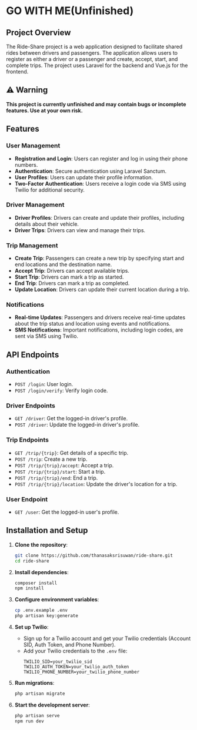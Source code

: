 # GO WITH ME(Unfinished)

## Project Overview

The Ride-Share project is a web application designed to facilitate shared rides between drivers and passengers. The application allows users to register as either a driver or a passenger and create, accept, start, and complete trips. The project uses Laravel for the backend and Vue.js for the frontend.

## ⚠️ Warning

**This project is currently unfinished and may contain bugs or incomplete features. Use at your own risk.**

## Features

### User Management

- **Registration and Login**: Users can register and log in using their phone numbers.
- **Authentication**: Secure authentication using Laravel Sanctum.
- **User Profiles**: Users can update their profile information.
- **Two-Factor Authentication**: Users receive a login code via SMS using Twilio for additional security.

### Driver Management

- **Driver Profiles**: Drivers can create and update their profiles, including details about their vehicle.
- **Driver Trips**: Drivers can view and manage their trips.

### Trip Management

- **Create Trip**: Passengers can create a new trip by specifying start and end locations and the destination name.
- **Accept Trip**: Drivers can accept available trips.
- **Start Trip**: Drivers can mark a trip as started.
- **End Trip**: Drivers can mark a trip as completed.
- **Update Location**: Drivers can update their current location during a trip.

### Notifications

- **Real-time Updates**: Passengers and drivers receive real-time updates about the trip status and location using events and notifications.
- **SMS Notifications**: Important notifications, including login codes, are sent via SMS using Twilio.

## API Endpoints

### Authentication

- `POST /login`: User login.
- `POST /login/verify`: Verify login code.

### Driver Endpoints

- `GET /driver`: Get the logged-in driver's profile.
- `POST /driver`: Update the logged-in driver's profile.

### Trip Endpoints

- `GET /trip/{trip}`: Get details of a specific trip.
- `POST /trip`: Create a new trip.
- `POST /trip/{trip}/accept`: Accept a trip.
- `POST /trip/{trip}/start`: Start a trip.
- `POST /trip/{trip}/end`: End a trip.
- `POST /trip/{trip}/location`: Update the driver's location for a trip.

### User Endpoint

- `GET /user`: Get the logged-in user's profile.

## Installation and Setup

1. **Clone the repository**:
    ```bash
    git clone https://github.com/thanasaksrisuwan/ride-share.git
    cd ride-share
    ```

2. **Install dependencies**:
    ```bash
    composer install
    npm install
    ```

3. **Configure environment variables**:
    ```bash
    cp .env.example .env
    php artisan key:generate
    ```

4. **Set up Twilio**:
    - Sign up for a Twilio account and get your Twilio credentials (Account SID, Auth Token, and Phone Number).
    - Add your Twilio credentials to the `.env` file:
        ```
        TWILIO_SID=your_twilio_sid
        TWILIO_AUTH_TOKEN=your_twilio_auth_token
        TWILIO_PHONE_NUMBER=your_twilio_phone_number
        ```

5. **Run migrations**:
    ```bash
    php artisan migrate
    ```

6. **Start the development server**:
    ```bash
    php artisan serve
    npm run dev
    ```
